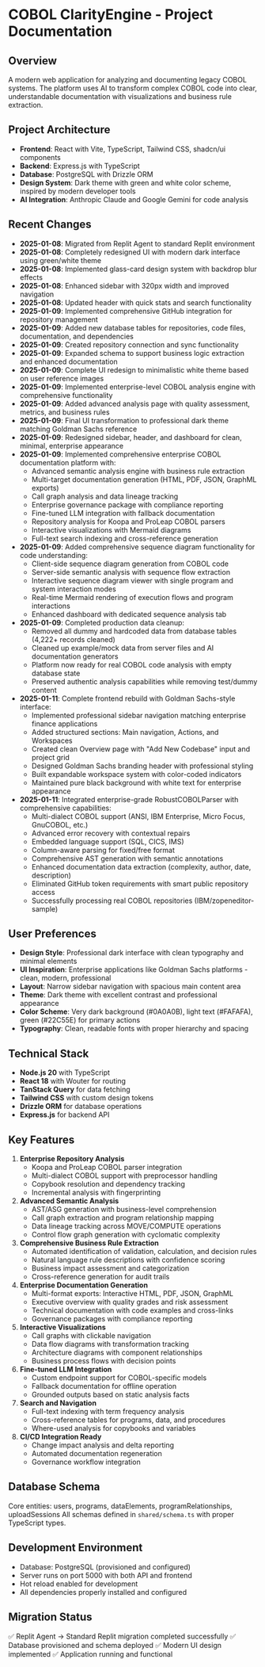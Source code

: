 # COBOL ClarityEngine - Project Documentation

## Overview
A modern web application for analyzing and documenting legacy COBOL systems. The platform uses AI to transform complex COBOL code into clear, understandable documentation with visualizations and business rule extraction.

## Project Architecture
- **Frontend**: React with Vite, TypeScript, Tailwind CSS, shadcn/ui components
- **Backend**: Express.js with TypeScript
- **Database**: PostgreSQL with Drizzle ORM
- **Design System**: Dark theme with green and white color scheme, inspired by modern developer tools
- **AI Integration**: Anthropic Claude and Google Gemini for code analysis

## Recent Changes
- **2025-01-08**: Migrated from Replit Agent to standard Replit environment
- **2025-01-08**: Completely redesigned UI with modern dark interface using green/white theme
- **2025-01-08**: Implemented glass-card design system with backdrop blur effects
- **2025-01-08**: Enhanced sidebar with 320px width and improved navigation
- **2025-01-08**: Updated header with quick stats and search functionality
- **2025-01-09**: Implemented comprehensive GitHub integration for repository management
- **2025-01-09**: Added new database tables for repositories, code files, documentation, and dependencies
- **2025-01-09**: Created repository connection and sync functionality
- **2025-01-09**: Expanded schema to support business logic extraction and enhanced documentation
- **2025-01-09**: Complete UI redesign to minimalistic white theme based on user reference images
- **2025-01-09**: Implemented enterprise-level COBOL analysis engine with comprehensive functionality
- **2025-01-09**: Added advanced analysis page with quality assessment, metrics, and business rules
- **2025-01-09**: Final UI transformation to professional dark theme matching Goldman Sachs reference
- **2025-01-09**: Redesigned sidebar, header, and dashboard for clean, minimal, enterprise appearance
- **2025-01-09**: Implemented comprehensive enterprise COBOL documentation platform with:
  - Advanced semantic analysis engine with business rule extraction
  - Multi-target documentation generation (HTML, PDF, JSON, GraphML exports)
  - Call graph analysis and data lineage tracking
  - Enterprise governance package with compliance reporting
  - Fine-tuned LLM integration with fallback documentation
  - Repository analysis for Koopa and ProLeap COBOL parsers
  - Interactive visualizations with Mermaid diagrams
  - Full-text search indexing and cross-reference generation
- **2025-01-09**: Added comprehensive sequence diagram functionality for code understanding:
  - Client-side sequence diagram generation from COBOL code
  - Server-side semantic analysis with sequence flow extraction
  - Interactive sequence diagram viewer with single program and system interaction modes
  - Real-time Mermaid rendering of execution flows and program interactions
  - Enhanced dashboard with dedicated sequence analysis tab
- **2025-01-09**: Completed production data cleanup:
  - Removed all dummy and hardcoded data from database tables (4,222+ records cleaned)
  - Cleaned up example/mock data from server files and AI documentation generators
  - Platform now ready for real COBOL code analysis with empty database state
  - Preserved authentic analysis capabilities while removing test/dummy content
- **2025-01-11**: Complete frontend rebuild with Goldman Sachs-style interface:
  - Implemented professional sidebar navigation matching enterprise finance applications
  - Added structured sections: Main navigation, Actions, and Workspaces
  - Created clean Overview page with "Add New Codebase" input and project grid
  - Designed Goldman Sachs branding header with professional styling
  - Built expandable workspace system with color-coded indicators
  - Maintained pure black background with white text for enterprise appearance
- **2025-01-11**: Integrated enterprise-grade RobustCOBOLParser with comprehensive capabilities:
  - Multi-dialect COBOL support (ANSI, IBM Enterprise, Micro Focus, GnuCOBOL, etc.)
  - Advanced error recovery with contextual repairs
  - Embedded language support (SQL, CICS, IMS)
  - Column-aware parsing for fixed/free format
  - Comprehensive AST generation with semantic annotations
  - Enhanced documentation data extraction (complexity, author, date, description)
  - Eliminated GitHub token requirements with smart public repository access
  - Successfully processing real COBOL repositories (IBM/zopeneditor-sample)

## User Preferences
- **Design Style**: Professional dark interface with clean typography and minimal elements
- **UI Inspiration**: Enterprise applications like Goldman Sachs platforms - clean, modern, professional
- **Layout**: Narrow sidebar navigation with spacious main content area
- **Theme**: Dark theme with excellent contrast and professional appearance
- **Color Scheme**: Very dark background (#0A0A0B), light text (#FAFAFA), green (#22C55E) for primary actions
- **Typography**: Clean, readable fonts with proper hierarchy and spacing

## Technical Stack
- **Node.js 20** with TypeScript
- **React 18** with Wouter for routing
- **TanStack Query** for data fetching
- **Tailwind CSS** with custom design tokens
- **Drizzle ORM** for database operations
- **Express.js** for backend API

## Key Features
1. **Enterprise Repository Analysis**
   - Koopa and ProLeap COBOL parser integration
   - Multi-dialect COBOL support with preprocessor handling
   - Copybook resolution and dependency tracking
   - Incremental analysis with fingerprinting
2. **Advanced Semantic Analysis**
   - AST/ASG generation with business-level comprehension
   - Call graph extraction and program relationship mapping
   - Data lineage tracking across MOVE/COMPUTE operations
   - Control flow graph generation with cyclomatic complexity
3. **Comprehensive Business Rule Extraction**
   - Automated identification of validation, calculation, and decision rules
   - Natural language rule descriptions with confidence scoring
   - Business impact assessment and categorization
   - Cross-reference generation for audit trails
4. **Enterprise Documentation Generation**
   - Multi-format exports: Interactive HTML, PDF, JSON, GraphML
   - Executive overview with quality grades and risk assessment
   - Technical documentation with code examples and cross-links
   - Governance packages with compliance reporting
5. **Interactive Visualizations**
   - Call graphs with clickable navigation
   - Data flow diagrams with transformation tracking
   - Architecture diagrams with component relationships
   - Business process flows with decision points
6. **Fine-tuned LLM Integration**
   - Custom endpoint support for COBOL-specific models
   - Fallback documentation for offline operation
   - Grounded outputs based on static analysis facts
7. **Search and Navigation**
   - Full-text indexing with term frequency analysis
   - Cross-reference tables for programs, data, and procedures
   - Where-used analysis for copybooks and variables
8. **CI/CD Integration Ready**
   - Change impact analysis and delta reporting
   - Automated documentation regeneration
   - Governance workflow integration

## Database Schema
Core entities: users, programs, dataElements, programRelationships, uploadSessions
All schemas defined in `shared/schema.ts` with proper TypeScript types.

## Development Environment
- Database: PostgreSQL (provisioned and configured)
- Server runs on port 5000 with both API and frontend
- Hot reload enabled for development
- All dependencies properly installed and configured

## Migration Status
✅ Replit Agent → Standard Replit migration completed successfully
✅ Database provisioned and schema deployed
✅ Modern UI design implemented
✅ Application running and functional